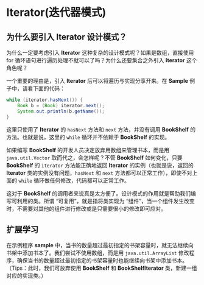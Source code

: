 # Iterator(迭代器模式)

## 为什么要引入 Iterator 设计模式？
为什么一定要考虑引入 **Iterator** 这种复杂的设计模式呢？如果是数组，直接使用 for 循环语句进行遍历处理不就可以了吗？为什么还要集合之外引入 **Iterator** 这个角色呢？

一个重要的理由是，引入 **Iterator** 后可以将遍历与实现分享开来。在 **Sample** 例子中，请看下面的代码：
```java
while (iterator.hasNext()) {
    Book b = (Book) iterator.next();
    System.out.println(b.getName());
}
```
这里只使用了 **Iterator** 的 `hasNext` 方法和 `next` 方法，并没有调用 **BookShelf** 的方法。也就是说，这里的 `while` 循环并不依赖于 **BookShelf** 的实现。

如果编写 **BookShelf** 的开发人员决定放弃用数组来管理书本，而是用 `java.util.Vector` 取而代之，会怎样呢？不管 **BookShelf** 如何变化，只要 **BookShelf** 的 `iterator` 方法能正确地返回 **Iterator** 的实例（也就是说，返回的 **Iterator** 类的实例没有问题，`hasNext` 和 `next` 方法都可以正常工作），即使不对上面的 `while` 循环做任何修改，代码都可以正常工作。

这对于 **BookShelf** 的调用者来说真是太方便了。设计模式的作用就是帮助我们编写可利用的类。所谓 “可复用”，就是指将类实现为 “组件”，当一个组件发生改变时，不需要对其他的组件进行修改或是只需要很小的修改即可应对。

## 扩展学习
在示例程序 **sample** 中，当书的数量超过最初指定的书架容量时，就无法继续向书架中添加书本了。我们尝试不使用数组，而是用 `java.util.ArrayList` 修改程序，确保当书的数量超过最初指定的书架容量时也能继续向书架中添加书本。（Tips：此时，我们可放弃使用 **BookShelf** 和 **BookShelfIterator** 类，新建一组对应的实现类。）